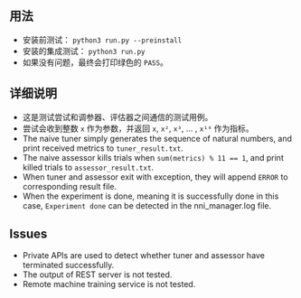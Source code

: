 ## 用法

* 安装前测试： `python3 run.py --preinstall`
* 安装的集成测试： `python3 run.py`
* 如果没有问题，最终会打印绿色的 `PASS`。

## 详细说明

* 这是测试尝试和调参器、评估器之间通信的测试用例。
* 尝试会收到整数 `x` 作为参数，并返回 `x`, `x²`, `x³`, ... , `x¹⁰` 作为指标。
* The naive tuner simply generates the sequence of natural numbers, and print received metrics to `tuner_result.txt`.
* The naive assessor kills trials when `sum(metrics) % 11 == 1`, and print killed trials to `assessor_result.txt`.
* When tuner and assessor exit with exception, they will append `ERROR` to corresponding result file.
* When the experiment is done, meaning it is successfully done in this case, `Experiment done` can be detected in the nni_manager.log file.

## Issues

* Private APIs are used to detect whether tuner and assessor have terminated successfully. 
* The output of REST server is not tested.
* Remote machine training service is not tested.